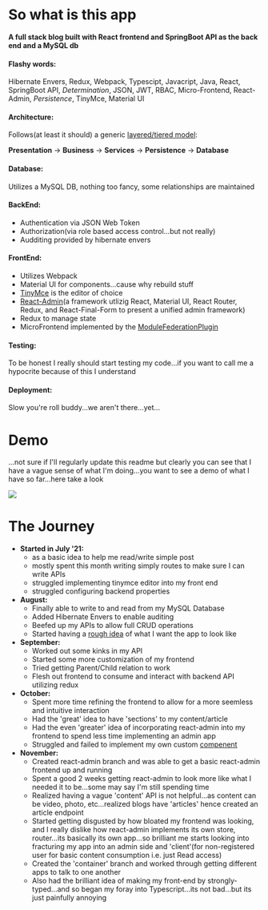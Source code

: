 # So what is this app

__A full stack blog built with React frontend and SpringBoot API as the back end and a MySQL db__

#### Flashy words: 

Hibernate Envers, Redux, Webpack, Typescipt, Javacript, Java, React, SpringBoot API, 
_Determination_, JSON, JWT, RBAC, Micro-Frontend, React-Admin, _Persistence_, TinyMce, Material UI

#### Architecture:
Follows(at least it should) a generic [layered/tiered model](https://en.wikipedia.org/wiki/Multitier_architecture): 

__Presentation__ -> __Business__ -> __Services__ -> __Persistence__ -> __Database__

#### Database:
Utilizes a MySQL DB, nothing too fancy, some relationships are maintained

#### BackEnd:
* Authentication via JSON Web Token
* Authorization(via role based access control...but not really)
* Audditing provided by hibernate envers


#### FrontEnd:
* Utilizes Webpack
* Material UI for components...cause why rebuild stuff
* [TinyMce](https://www.tiny.cloud/) is the editor of choice
* [React-Admin](https://marmelab.com/react-admin/)(a framework utlizig React, Material UI, React Router, Redux, and React-Final-Form to present a unified admin framework)
* Redux to manage state
* MicroFrontend implemented by the [ModuleFederationPlugin](https://webpack.js.org/plugins/module-federation-plugin/)



#### Testing:
To be honest I really should start testing my code...if you want to call me a hypocrite because of this I understand

	
#### Deployment:
Slow you're roll buddy...we aren't there...yet...

# Demo
...not sure if I'll regularly update this readme but clearly you can see that I have a vague sense of what I'm doing...you want to see a demo of what I have so far...here take a look

![](https://github.com/quipcode/gif_halla/blob/main/demo.gif)

# The Journey
* __Started in July '21:__
    * as a basic idea to help me read/write simple post
    * mostly spent this month writing simply routes to make sure I can write APIs
    * struggled implementing tinymce editor into my front end
    * struggled configuring backend properties
* __August:__
	* Finally able to write to and read from my MySQL Database
	* Added Hibernate Envers to enable auditing
	* Beefed up my APIs to allow full CRUD operations
	* Started having a [rough idea](https://github.com/quipcode/halla/wiki) of what I want the app to look like
* __September:__
	* Worked out some kinks in my API
	* Started some more customization of my frontend
	* Tried getting Parent/Child relation to work
	* Flesh out frontend to consume and interact with backend API utilizing redux
* __October:__
	* Spent more time refining the frontend to allow for a more seemless and intuitive interaction
	* Had the 'great' idea to have 'sections' to my content/article
	* Had the even 'greater' idea of incorporating react-admin into my frontend to spend less time implementing an admin app
	* Struggled and failed to implement my own custom [<Admin/> compenent](https://marmelab.com/react-admin/CustomApp.html#not-using-the-admin-components)
* __November:__
	* Created react-admin branch and was able to get a basic react-admin frontend up and running
	* Spent a good 2 weeks getting react-admin to look more like what I needed it to be...some may say I'm still spending time
	* Realized having a vague 'content' API is not helpful...as content can be video, photo, etc...realized blogs have 'articles' hence created an article endpoint
	* Started getting disgusted by how bloated my frontend was looking, and I really dislike how react-admin implements its own store, router...its basically its own app...so brilliant me starts looking into fracturing my app into an admin side and 'client'(for non-registered user for basic content consumption i.e. just Read access)
	* Created the 'container' branch and worked through getting different apps to talk to one another
	* Also had the brilliant idea of making my front-end by strongly-typed...and so began my foray into Typescript...its not bad...but its just painfully annoying